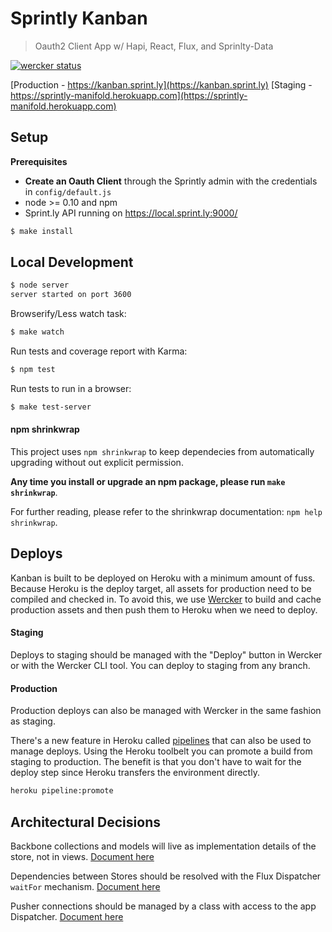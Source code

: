 # Sprintly Kanban

> Oauth2 Client App w/ Hapi, React, Flux, and Sprinlty-Data

[![wercker status](https://app.wercker.com/status/01a6dce093261e014308a7e7af9fd5c7/m/master "wercker status")](https://app.wercker.com/project/bykey/01a6dce093261e014308a7e7af9fd5c7)

[Production - https://kanban.sprint.ly](https://kanban.sprint.ly)
[Staging - https://sprintly-manifold.herokuapp.com](https://sprintly-manifold.herokuapp.com)

## Setup

**Prerequisites**

* **Create an Oauth Client** through the Sprintly admin with the credentials
in `config/default.js`
* node >= 0.10 and npm
* Sprint.ly API running on https://local.sprint.ly:9000/

```bash
$ make install
```

## Local Development

```bash
$ node server
server started on port 3600
```

Browserify/Less watch task:

```bash
$ make watch
```

Run tests and coverage report with Karma:

```bash
$ npm test
```

Run tests to run in a browser:

```bash
$ make test-server
```

#### npm shrinkwrap

This project uses `npm shrinkwrap` to keep dependecies from automatically
upgrading without out explicit permission.

**Any time you install or upgrade an npm package, please run `make shrinkwrap`**.

For further reading, please refer to the shrinkwrap documentation: `npm help shrinkwrap`.

## Deploys

Kanban is built to be deployed on Heroku with a minimum amount of fuss. Because
Heroku is the deploy target, all assets for production need to be compiled and
checked in. To avoid this, we use
[Wercker](https://app.wercker.com/project/bykey/01a6dce093261e014308a7e7af9fd5c7)
to build and cache production assets and then push them to Heroku when we need
to deploy.

#### Staging

Deploys to staging should be managed with the "Deploy" button in Wercker or
with the Wercker CLI tool. You can deploy to staging from any branch.

#### Production

Production deploys can also be managed with Wercker in the same fashion as
staging.

There's a new feature in Heroku called
[pipelines](https://devcenter.heroku.com/articles/labs-pipelines) that can also
be used to manage deploys. Using the Heroku toolbelt you can promote a build
from staging to production. The benefit is that you don't have to wait for the
deploy step since Heroku transfers the environment directly.

```bash
heroku pipeline:promote
```

## Architectural Decisions

Backbone collections and models will live as implementation details of the store, not in views. [Document here](https://docs.google.com/a/quickleft.com/document/d/128zIqfwTGUDdFF38nH-CD4IHVNFkbiZqoDGN8p-rmbw/edit#heading=h.1491m6n30hmq)

Dependencies between Stores should be resolved with the Flux Dispatcher `waitFor` mechanism. [Document here](https://docs.google.com/a/quickleft.com/document/d/1zUSyoRTvRBleuU2FTvnnRqhaS-tcM1ACcabqahiOkMk/edit)

Pusher connections should be managed by a class with access to the app Dispatcher. [Document here](https://docs.google.com/a/quickleft.com/document/d/17bfOLwwM1avXcr7u3qMZPfJt1pMOv1r3VaLUiejbME4/edit)
